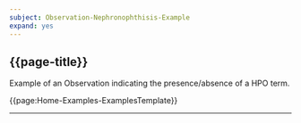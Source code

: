 ```yaml
---
subject: Observation-Nephronophthisis-Example
expand: yes
---
```




## {{page-title}}

Example of an Observation indicating the presence/absence of a HPO term.


{{page:Home-Examples-ExamplesTemplate}}


---
